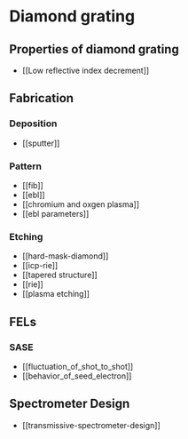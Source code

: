 # Diamond grating

## Properties of diamond grating

- [[Low reflective index decrement]]

## Fabrication

### Deposition

- [[sputter]]

### Pattern

- [[fib]]
- [[ebl]]
- [[chromium and oxgen plasma]]
- [[ebl parameters]]

### Etching

- [[hard-mask-diamond]]
- [[icp-rie]]
- [[tapered structure]]
- [[rie]]
- [[plasma etching]]

## FELs

### SASE

- [[fluctuation_of_shot_to_shot]]
- [[behavior_of_seed_electron]]

## Spectrometer Design

- [[transmissive-spectrometer-design]]


